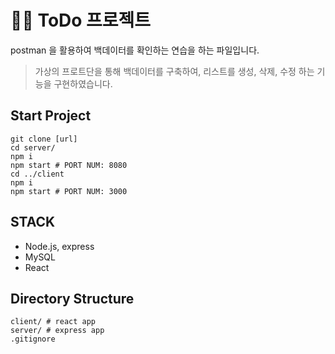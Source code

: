 # 📌😉 ToDo 프로젝트

postman 을 활용하여 백데이터를 확인하는 연습을 하는 파일입니다.

> 가상의 프로트단을 통해 백데이터를 구축하여, 리스트를 생성, 삭제, 수정 하는 기능을 구현하였습니다.

## Start Project

```
git clone [url]
cd server/
npm i
npm start # PORT NUM: 8080
cd ../client
npm i
npm start # PORT NUM: 3000
```

## STACK

- Node.js, express
- MySQL
- React

## Directory Structure

```
client/ # react app
server/ # express app
.gitignore
```

